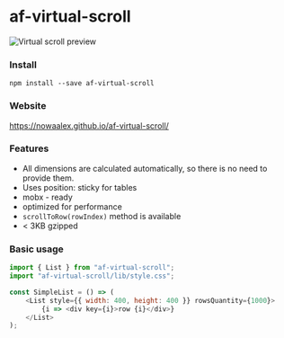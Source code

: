 # af-virtual-scroll

![Virtual scroll preview](https://nowaalex.github.io/af-virtual-scroll/preview.gif)

### Install
`npm install --save af-virtual-scroll`

### Website
https://nowaalex.github.io/af-virtual-scroll/

### Features
* All dimensions are calculated automatically, so there is no need to provide them.
* Uses position: sticky for tables
* mobx - ready
* optimized for performance
* `scrollToRow(rowIndex)` method is available
* < 3KB gzipped

### Basic usage
```javascript
import { List } from "af-virtual-scroll";
import "af-virtual-scroll/lib/style.css";

const SimpleList = () => (
    <List style={{ width: 400, height: 400 }} rowsQuantity={1000}>
        {i => <div key={i}>row {i}</div>}
    </List>
);
```
